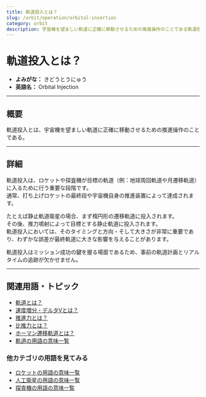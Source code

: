 ```yaml
---
title: 軌道投入とは？
slug: /orbit/operation/orbital-insertion
category: orbit
description: 宇宙機を望ましい軌道に正確に移動させるための推進操作のことである軌道投入の意味・定義・内容について解説します。  
---
```


# 軌道投入とは？

- **よみがな：** きどうとうにゅう  
- **英語名：** Orbital Injection  

---

## 概要

軌道投入とは、宇宙機を望ましい軌道に正確に移動させるための推進操作のことである。  

---

## 詳細

軌道投入は、ロケットや探査機が目標の軌道（例：地球周回軌道や月遷移軌道）に入るために行う重要な段階です。  
通常、打ち上げロケットの最終段や宇宙機自身の推進装置によって達成されます。  

たとえば静止軌道衛星の場合、まず楕円形の遷移軌道に投入されます。  
その後、推力噴射によって目標とする静止軌道に投入されます。  
軌道投入においては、そのタイミングと方向・そして大きさが非常に重要であり、わずかな誤差が最終軌道に大きな影響を与えることがあります。  

軌道投入はミッション成功の鍵を握る場面であるため、事前の軌道計画とリアルタイムの追跡が欠かせません。  

---

## 関連用語・トピック

- [軌道とは？](/docs/orbit/orbit)
- [速度増分・デルタVとは？](/docs/orbit/mechanics/delta-v-budget)
- [推進力とは？](/docs/rocket/propulsion/system/propulsion)
- [比推力とは？](/docs/rocket/propulsion/system/isp)
- [ホーマン遷移軌道とは？](/docs/orbit/type/hohmann-transfer-orbit)
- [軌道の用語の意味一覧](/docs/category/orbit)

### 他カテゴリの用語を見てみる
- [ロケットの用語の意味一覧](/docs/category/rocket)
- [人工衛星の用語の意味一覧](/docs/category/satellite)
- [探査機の用語の意味一覧](/docs/category/explorer)
